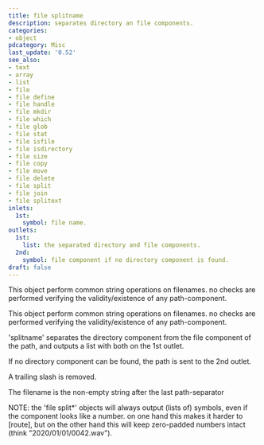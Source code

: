 ```yaml
---
title: file splitname
description: separates directory an file components.
categories:
- object
pdcategory: Misc
last_update: '0.52'
see_also:
- text
- array
- list
- file
- file define
- file handle
- file mkdir
- file which
- file glob
- file stat
- file isfile
- file isdirectory
- file size
- file copy
- file move
- file delete
- file split
- file join
- file splitext
inlets:
  1st:
    symbol: file name.
outlets:
  1st:
    list: the separated directory and file components.
  2nd:
    symbol: file component if no directory component is found.
draft: false
---
```

This object perform common string operations on filenames. no checks are performed verifying the validity/existence of any path-component.

This object perform common string operations on filenames. no checks are performed verifying the validity/existence of any path-component.

'splitname' separates the directory component from the file component of the path, and outputs a list with both on the 1st outlet.

If no directory component can be found, the path is sent to the 2nd outlet.

A trailing slash is removed.

The filename is the non-empty string after the last path-separator

NOTE: the 'file split*' objects will always output (lists of) symbols, even if the component looks like a number. on one hand this makes it harder to [route], but on the other hand this will keep zero-padded numbers intact (think "2020/01/01/0042.wav").
